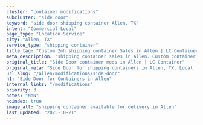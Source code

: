 ```yaml
---
cluster: "container modifications"
subcluster: "side door"
keyword: "side door shipping container Allen, TX"
intent: "Commercial-Local"
page_type: "Location-Service"
city: "Allen, TX"
service_type: "shipping container"
title_tag: "Custom 2mh shipping container Sales in Allen | LC Container"
meta_description: "shipping container sales in Allen. Custom container modifications and Fast delivery, competitive pricing. Serving modifications area. Quote ID: F1F. Call (214) 524-4168 for your free quote today."
original_title: "Side Door container mods in Allen | LC Container"
original_meta: "Side Door for shipping containers in Allen, TX. Local fabrication & pro install. LC Container — Since 2003. Get a quote."
url_slug: "/allen/modifications/side-door"
h1: "Side Door for Containers in Allen"
internal_links: "/modifications"
priority: 3
notes: "NaN"
noindex: true
image_alt: "shipping container available for delivery in Allen"
last_updated: "2025-10-21"
---
```


<!-- TODO: Add unique city/inventory copy, images, and internal links here. -->
